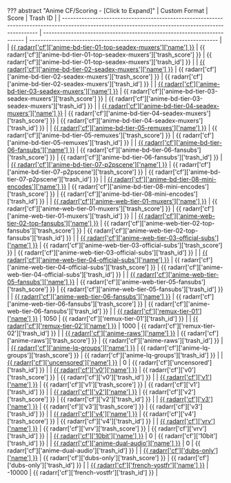 ??? abstract "Anime CF/Scoring - [Click to Expand]"
    | Custom Format                                                                                                                                       | Score                                                                   | Trash ID                                                             |
    | --------------------------------------------------------------------------------------------------------------------------------------------------- | ----------------------------------------------------------------------- | -------------------------------------------------------------------- |
    | [{{ radarr['cf']['anime-bd-tier-01-top-seadex-muxers']['name'] }}](/Radarr/Radarr-collection-of-custom-formats/#anime-bd-tier-01-top-seadex-muxers) | {{ radarr['cf']['anime-bd-tier-01-top-seadex-muxers']['trash_score'] }} | {{ radarr['cf']['anime-bd-tier-01-top-seadex-muxers']['trash_id'] }} |
    | [{{ radarr['cf']['anime-bd-tier-02-seadex-muxers']['name'] }}](/Radarr/Radarr-collection-of-custom-formats/#anime-bd-tier-02-seadex-muxers)         | {{ radarr['cf']['anime-bd-tier-02-seadex-muxers']['trash_score'] }}     | {{ radarr['cf']['anime-bd-tier-02-seadex-muxers']['trash_id'] }}     |
    | [{{ radarr['cf']['anime-bd-tier-03-seadex-muxers']['name'] }}](/Radarr/Radarr-collection-of-custom-formats/#anime-bd-tier-03-seadex-muxers)         | {{ radarr['cf']['anime-bd-tier-03-seadex-muxers']['trash_score'] }}     | {{ radarr['cf']['anime-bd-tier-03-seadex-muxers']['trash_id'] }}     |
    | [{{ radarr['cf']['anime-bd-tier-04-seadex-muxers']['name'] }}](/Radarr/Radarr-collection-of-custom-formats/#anime-bd-tier-04-seadex-muxers)         | {{ radarr['cf']['anime-bd-tier-04-seadex-muxers']['trash_score'] }}     | {{ radarr['cf']['anime-bd-tier-04-seadex-muxers']['trash_id'] }}     |
    | [{{ radarr['cf']['anime-bd-tier-05-remuxes']['name'] }}](/Radarr/Radarr-collection-of-custom-formats/#anime-bd-tier-05-remuxes)                     | {{ radarr['cf']['anime-bd-tier-05-remuxes']['trash_score'] }}           | {{ radarr['cf']['anime-bd-tier-05-remuxes']['trash_id'] }}           |
    | [{{ radarr['cf']['anime-bd-tier-06-fansubs']['name'] }}](/Radarr/Radarr-collection-of-custom-formats/#anime-bd-tier-06-fansubs)                     | {{ radarr['cf']['anime-bd-tier-06-fansubs']['trash_score'] }}           | {{ radarr['cf']['anime-bd-tier-06-fansubs']['trash_id'] }}           |
    | [{{ radarr['cf']['anime-bd-tier-07-p2pscene']['name'] }}](/Radarr/Radarr-collection-of-custom-formats/#anime-bd-tier-07-p2pscene)                   | {{ radarr['cf']['anime-bd-tier-07-p2pscene']['trash_score'] }}          | {{ radarr['cf']['anime-bd-tier-07-p2pscene']['trash_id'] }}          |
    | [{{ radarr['cf']['anime-bd-tier-08-mini-encodes']['name'] }}](/Radarr/Radarr-collection-of-custom-formats/#anime-bd-tier-08-mini-encodes)           | {{ radarr['cf']['anime-bd-tier-08-mini-encodes']['trash_score'] }}      | {{ radarr['cf']['anime-bd-tier-08-mini-encodes']['trash_id'] }}      |
    | [{{ radarr['cf']['anime-web-tier-01-muxers']['name'] }}](/Radarr/Radarr-collection-of-custom-formats/#anime-web-tier-01-muxers)                     | {{ radarr['cf']['anime-web-tier-01-muxers']['trash_score'] }}           | {{ radarr['cf']['anime-web-tier-01-muxers']['trash_id'] }}           |
    | [{{ radarr['cf']['anime-web-tier-02-top-fansubs']['name'] }}](/Radarr/Radarr-collection-of-custom-formats/#anime-web-tier-02-top-fansubs)           | {{ radarr['cf']['anime-web-tier-02-top-fansubs']['trash_score'] }}      | {{ radarr['cf']['anime-web-tier-02-top-fansubs']['trash_id'] }}      |
    | [{{ radarr['cf']['anime-web-tier-03-official-subs']['name'] }}](/Radarr/Radarr-collection-of-custom-formats/#anime-web-tier-03-official-subs)       | {{ radarr['cf']['anime-web-tier-03-official-subs']['trash_score'] }}    | {{ radarr['cf']['anime-web-tier-03-official-subs']['trash_id'] }}    |
    | [{{ radarr['cf']['anime-web-tier-04-official-subs']['name'] }}](/Radarr/Radarr-collection-of-custom-formats/#anime-web-tier-04-official-subs)       | {{ radarr['cf']['anime-web-tier-04-official-subs']['trash_score'] }}    | {{ radarr['cf']['anime-web-tier-04-official-subs']['trash_id'] }}    |
    | [{{ radarr['cf']['anime-web-tier-05-fansubs']['name'] }}](/Radarr/Radarr-collection-of-custom-formats/#anime-web-tier-05-fansubs)                   | {{ radarr['cf']['anime-web-tier-05-fansubs']['trash_score'] }}          | {{ radarr['cf']['anime-web-tier-05-fansubs']['trash_id'] }}          |
    | [{{ radarr['cf']['anime-web-tier-06-fansubs']['name'] }}](/Radarr/Radarr-collection-of-custom-formats/#anime-web-tier-06-fansubs)                   | {{ radarr['cf']['anime-web-tier-06-fansubs']['trash_score'] }}          | {{ radarr['cf']['anime-web-tier-06-fansubs']['trash_id'] }}          |
    | [{{ radarr['cf']['remux-tier-01']['name'] }}](/Radarr/Radarr-collection-of-custom-formats/#remux-tier-01)                                           | 1050                                                                    | {{ radarr['cf']['remux-tier-01']['trash_id'] }}                      |
    | [{{ radarr['cf']['remux-tier-02']['name'] }}](/Radarr/Radarr-collection-of-custom-formats/#remux-tier-02)                                           | 1000                                                                    | {{ radarr['cf']['remux-tier-02']['trash_id'] }}                      |
    | [{{ radarr['cf']['anime-raws']['name'] }}](/Radarr/Radarr-collection-of-custom-formats/#anime-raws)                                                 | {{ radarr['cf']['anime-raws']['trash_score'] }}                         | {{ radarr['cf']['anime-raws']['trash_id'] }}                         |
    | [{{ radarr['cf']['anime-lq-groups']['name'] }}](/Radarr/Radarr-collection-of-custom-formats/#anime-lq-groups)                                       | {{ radarr['cf']['anime-lq-groups']['trash_score'] }}                    | {{ radarr['cf']['anime-lq-groups']['trash_id'] }}                    |
    | [{{ radarr['cf']['uncensored']['name'] }}](/Radarr/Radarr-collection-of-custom-formats/#uncensored)                                                 | 0                                                                       | {{ radarr['cf']['uncensored']['trash_id'] }}                         |
    | [{{ radarr['cf']['v0']['name'] }}](/Radarr/Radarr-collection-of-custom-formats/#v0)                                                                 | {{ radarr['cf']['v0']['trash_score'] }}                                 | {{ radarr['cf']['v0']['trash_id'] }}                                 |
    | [{{ radarr['cf']['v1']['name'] }}](/Radarr/Radarr-collection-of-custom-formats/#v1)                                                                 | {{ radarr['cf']['v1']['trash_score'] }}                                 | {{ radarr['cf']['v1']['trash_id'] }}                                 |
    | [{{ radarr['cf']['v2']['name'] }}](/Radarr/Radarr-collection-of-custom-formats/#v2)                                                                 | {{ radarr['cf']['v2']['trash_score'] }}                                 | {{ radarr['cf']['v2']['trash_id'] }}                                 |
    | [{{ radarr['cf']['v3']['name'] }}](/Radarr/Radarr-collection-of-custom-formats/#v3)                                                                 | {{ radarr['cf']['v3']['trash_score'] }}                                 | {{ radarr['cf']['v3']['trash_id'] }}                                 |
    | [{{ radarr['cf']['v4']['name'] }}](/Radarr/Radarr-collection-of-custom-formats/#v4)                                                                 | {{ radarr['cf']['v4']['trash_score'] }}                                 | {{ radarr['cf']['v4']['trash_id'] }}                                 |
    | [{{ radarr['cf']['vrv']['name'] }}](/Radarr/Radarr-collection-of-custom-formats/#vrv)                                                               | {{ radarr['cf']['vrv']['trash_score'] }}                                | {{ radarr['cf']['vrv']['trash_id'] }}                                |
    | [{{ radarr['cf']['10bit']['name'] }}](/Radarr/Radarr-collection-of-custom-formats/#10bit)                                                           | 0                                                                       | {{ radarr['cf']['10bit']['trash_id'] }}                              |
    | [{{ radarr['cf']['anime-dual-audio']['name'] }}](/Radarr/Radarr-collection-of-custom-formats/#anime-dual-audio)                                     | 0                                                                       | {{ radarr['cf']['anime-dual-audio']['trash_id'] }}                   |
    | [{{ radarr['cf']['dubs-only']['name'] }}](/Radarr/Radarr-collection-of-custom-formats/#dubs-only)                                                   | {{ radarr['cf']['dubs-only']['trash_score'] }}                          | {{ radarr['cf']['dubs-only']['trash_id'] }}                          |
    | [{{ radarr['cf']['french-vostfr']['name'] }}](/Radarr/Radarr-collection-of-custom-formats/#vostfr)                                                  | -10000                                                                  | {{ radarr['cf']['french-vostfr']['trash_id'] }}                      |
